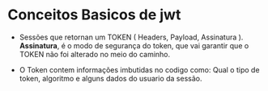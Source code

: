 # Conceitos Basicos de jwt
- Sessões que retornan um TOKEN ( Headers, Payload, Assinatura ). __Assinatura__, é o modo de segurança do token, que vai garantir que o TOKEN não foi alterado no meio do caminho.

- O Token contem informações imbutidas no codigo como: Qual o tipo de token, algoritmo e alguns dados do usuario da sessão.

